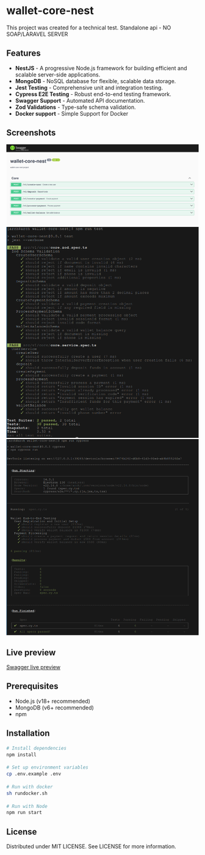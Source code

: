 # wallet-core-nest

This project was created for a technical test.
Standalone api - NO SOAP/LARAVEL SERVER

## Features

- **NestJS** - A progressive Node.js framework for building efficient and scalable server-side applications.
- **MongoDB** - NoSQL database for flexible, scalable data storage.
- **Jest Testing** - Comprehensive unit and integration testing.
- **Cypress E2E Testing** - Robust end-to-end testing framework.
- **Swagger Support** - Automated API documentation.
- **Zod Validations** - Type-safe schema validation.
- **Docker support** - Simple Support for Docker

## Screenshots

![](docs/swagger.png "Swagger")
![](docs/jest.png "Jest")
![](docs/cypress.png "Cypress")

## Live preview

[Swagger live preview](https://wallet-standalone-api.asciicrawler.com/api)

## Prerequisites

- Node.js (v18+ recommended)
- MongoDB (v6+ recommended)
- npm

## Installation

```bash
# Install dependencies
npm install

# Set up environment variables
cp .env.example .env

# Run with docker
sh rundocker.sh

# Run with Node
npm run start
```

## License
Distributed under MIT LICENSE. See LICENSE for more information.
